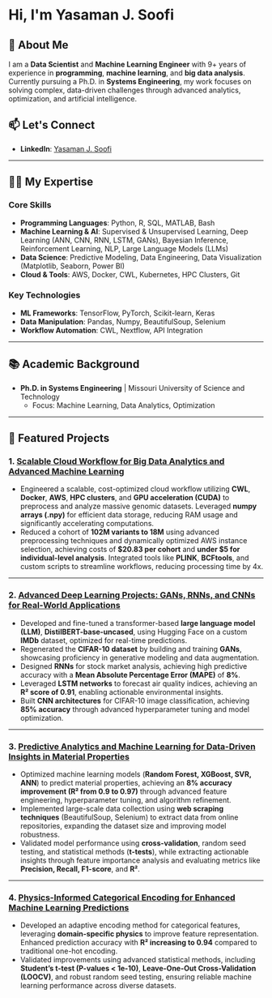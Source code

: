 # Hi, I'm Yasaman J. Soofi 

## 🚀 About Me

I am a **Data Scientist** and **Machine Learning Engineer** with 9+ years of experience in **programming**, **machine learning**, and **big data analysis**. Currently pursuing a Ph.D. in **Systems Engineering**, my work focuses on solving complex, data-driven challenges through advanced analytics, optimization, and artificial intelligence.


## 📫 Let's Connect

- **LinkedIn**: [Yasaman J. Soofi](https://www.linkedin.com/in/yasaman-j-soofi-3b779a85/)

---

## 🧑‍💻 My Expertise

### **Core Skills**
- **Programming Languages**: Python, R, SQL, MATLAB, Bash
- **Machine Learning & AI**: Supervised & Unsupervised Learning, Deep Learning (ANN, CNN, RNN, LSTM, GANs), Bayesian Inference, Reinforcement Learning, NLP, Large Language Models (LLMs)
- **Data Science**: Predictive Modeling, Data Engineering, Data Visualization (Matplotlib, Seaborn, Power BI)
- **Cloud & Tools**: AWS, Docker, CWL, Kubernetes, HPC Clusters, Git

### **Key Technologies**
- **ML Frameworks**: TensorFlow, PyTorch, Scikit-learn, Keras
- **Data Manipulation**: Pandas, Numpy, BeautifulSoup, Selenium
- **Workflow Automation**: CWL, Nextflow, API Integration

---

## 📚 Academic Background

- **Ph.D. in Systems Engineering** | Missouri University of Science and Technology
  - Focus: Machine Learning, Data Analytics, Optimization

---

## 🌟 Featured Projects

### 1. [Scalable Cloud Workflow for Big Data Analytics and Advanced Machine Learning](https://github.com/yasamanjs/Cloud-Based-Modular-Workflow-for-Individualized-Bayesian-Genomic-Analysis)
- Engineered a scalable, cost-optimized cloud workflow utilizing **CWL**, **Docker**, **AWS**, **HPC clusters**, and **GPU acceleration (CUDA)** to preprocess and analyze massive genomic datasets. Leveraged **numpy arrays (.npy)** for efficient data storage, reducing RAM usage and significantly accelerating computations.
- Reduced a cohort of **102M variants to 18M** using advanced preprocessing techniques and dynamically optimized AWS instance selection, achieving costs of **$20.83 per cohort** and **under $5 for individual-level analysis**. Integrated tools like **PLINK**, **BCFtools**, and custom scripts to streamline workflows, reducing processing time by 4x.

---

### 2. [Advanced Deep Learning Projects: GANs, RNNs, and CNNs for Real-World Applications](https://github.com/yasamanjs/Advanced-Deep-Learning-Projects-LLM-GANs-RNNs-and-CNNs-for-Real-World-Applications)
- Developed and fine-tuned a transformer-based **large language model (LLM)**, **DistilBERT-base-uncased**, using Hugging Face on a custom **IMDb** dataset, optimized for real-time predictions.
- Regenerated the **CIFAR-10 dataset** by building and training **GANs**, showcasing proficiency in generative modeling and data augmentation.
- Designed **RNNs** for stock market analysis, achieving high predictive accuracy with a **Mean Absolute Percentage Error (MAPE)** of **8%**.
- Leveraged **LSTM networks** to forecast air quality indices, achieving an **R² score of 0.91**, enabling actionable environmental insights.
- Built **CNN architectures** for CIFAR-10 image classification, achieving **85% accuracy** through advanced hyperparameter tuning and model optimization.

---

### 3. [Predictive Analytics and Machine Learning for Data-Driven Insights in Material Properties](https://github.com/yasamanjs/ML-assisted-alloy-design-using-wrought-aluminum-alloys)
- Optimized machine learning models (**Random Forest, XGBoost, SVR, ANN**) to predict material properties, achieving an **8% accuracy improvement (R² from 0.9 to 0.97)** through advanced feature engineering, hyperparameter tuning, and algorithm refinement.
- Implemented large-scale data collection using **web scraping techniques** (BeautifulSoup, Selenium) to extract data from online repositories, expanding the dataset size and improving model robustness.
- Validated model performance using **cross-validation**, random seed testing, and statistical methods (**t-tests**), while extracting actionable insights through feature importance analysis and evaluating metrics like **Precision, Recall, F1-score**, and **R²**.

---

### 4. [Physics-Informed Categorical Encoding for Enhanced Machine Learning Predictions](https://github.com/yasamanjs/An-Adaptive-Physics-based-Feature-Engineering-Approach-for-Machine-Learning-assisted-Alloy-Disc)
- Developed an adaptive encoding method for categorical features, leveraging **domain-specific physics** to improve feature representation. Enhanced prediction accuracy with **R² increasing to 0.94** compared to traditional one-hot encoding.
- Validated improvements using advanced statistical methods, including **Student’s t-test (P-values < 1e-10)**, **Leave-One-Out Cross-Validation (LOOCV)**, and robust random seed testing, ensuring reliable machine learning performance across diverse datasets.

